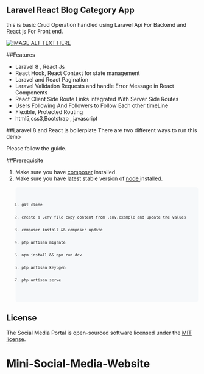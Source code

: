 
## Laravel React Blog Category App 

this is basic Crud Operation handled using Laravel Api For Backend and React js For Front end.


[![IMAGE ALT TEXT HERE](http://img.youtube.com/vi/s2t4NvlwfLA/mq2.jpg)](http://www.youtube.com/watch?v=s2t4NvlwfLA)

##Features
<ul>
<li>Laravel 8 , React Js</li>
<li>React Hook, React Context for state management </li>
<li>Laravel and React Pagination  </li>
<li>Laravel Validation Requests and handle Error Message in React Components </li>
<li>React Client Side Route Links integrated With Server Side Routes </li>
<li>Users Following And Followers to Follow Each other timeLine </li>
<li>Flexible, Protected Routing</li>
<li> html5,css3,Bootstrap , javascript</li>
</ul>

##Laravel 8 and React js boilerplate
There are two different ways to run this demo

Please follow the guide.

##Prerequisite
<ol>
<li>Make sure you have <a href="https://getcomposer.org/download/">composer</a>  installed.</li>
<li>Make sure you have latest stable version of <a href="https://nodejs.org/en/download/"> node </a> installed.</li>
</ol>
<ol>
    <pre style=" padding: 16px;overflow: auto;font-size: 85%;background-color: #f6f8fa ;border-radius: 6px;">
        <code>
            <li>git clone</li>
            <li>create a .env file copy content from .env.example and update the values</li>
            <li>composer install && composer update</li>
            <li>php artisan migrate</li>
            <li>npm install && npm run dev</li>
            <li>php artisan key:gen</li>
            <li>php artisan serve</li>
        </code>
    </pre>
</ol>



## License

The Social Media Portal is open-sourced software licensed under the [MIT license](https://opensource.org/licenses/MIT).
# Mini-Social-Media-Website
